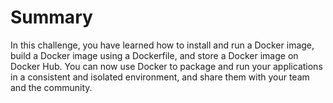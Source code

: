 # Summary

In this challenge, you have learned how to install and run a Docker image, build a Docker image using a Dockerfile, and store a Docker image on Docker Hub. You can now use Docker to package and run your applications in a consistent and isolated environment, and share them with your team and the community.
